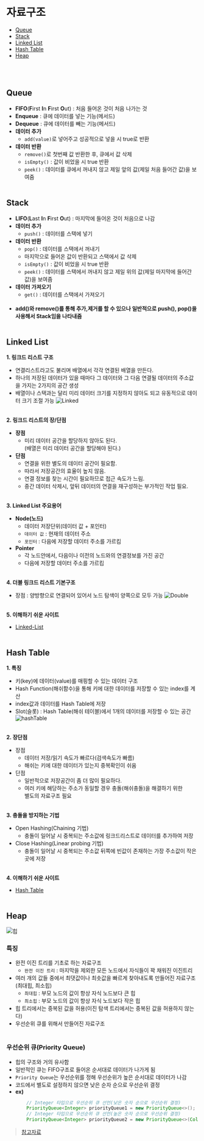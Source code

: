 # 자료구조
- [Queue](#queue)
- [Stack](#stack)
- [Linked List](#linked-list)
- [Hash Table](#hash-table)
- [Heap](#heap)

</br></br>




## Queue
- **FIFO**(**F**irst **I**n **F**irst **O**ut) : 처음 들어온 것이 처음 나가는 것
- **Enqueue** : 큐에 데이터를 넣는 기능(메서드)
- **Dequeue** : 큐에 데이터를 빼는 기능(메서드)
- **데이터 추가**
    - `add(value)`로 넣어주고 성공적으로 넣을 시 true로 반환
- **데이터 반환**
    - `remove()`로 첫번째 값 반환한 후, 큐에서 값 삭제
    - `isEmpty()` : 값이 비었을 시 true 반환
    - `peek()` : 데이터를 큐에서 꺼내지 않고 제일 앞의 값(제일 처음 들어간 값)을 보여줌
    </br></br>
## Stack
- **LIFO**(**L**ast **I**n **F**irst **O**ut) : 마지막에 들어온 것이 처음으로 나감
- **데이터 추가**
    - `push()` : 데이터를 스택에 넣기
- **데이터 반환**
    - `pop()` : 데이터를 스택에서 꺼내기
    - 마지막으로 들어온 값이 반환되고 스택에서 값 삭제
    - `isEmpty()` : 값이 비었을 시 true 반환
    - `peek()` : 데이터를 스택에서 꺼내지 않고 제일 위의 값(제일 마지막에 들어간 값)을 보여줌
- **데이터 가져오기**
    - `get()` : 데이터를 스택에서 가져오기
    </br></br>
- **add()와 remove()를 통해 추가,제거를 할 수 있으나 일반적으로 push(), pop()을 사용해서 Stack임을 나타내줌**
</br></br>

## Linked List

**1. 링크드 리스트 구조**
- 연결리스트라고도 불리며 배열에서 각각 연결된 배열을 만든다.
- 하나의 저장된 데이터가 있을 때마다 그 데이터와 그 다음 연결될 데이터의 주소값을 가지는 2가지의 공간 생성
- 배열이나 스택과는 달리 미리 데이터 크기를 지정하지 않아도 되고 유동적으로 데이터 크기 조절 가능
    ![Linked](https://user-images.githubusercontent.com/84119178/150490396-f8e6eb57-d2ee-4ba2-915e-bb64c086dfe9.jpg)
</br></br>

**2. 링크드 리스트의 장/단점**
- **장점**
    - 미리 데이터 공간을 할당하지 않아도 된다.</br>
    (배열은 미리 데이터 공간을 할당해야 된다.)
- **단점**
    - 연결을 위한 별도의 데이터 공간이 필요함.
    - 따라서 저장공간의 효율이 높지 않음.
    - 연결 정보를 찾는 시간이 필요하므로 접근 속도가 느림.
    - 중간 데이터 삭제시, 앞뒤 데이터의 연결을 재구성하는 부가적인 작업 필요.
</br></br>

**3. Linked List 주요용어**
- **Node(노드)**
    - 데이터 저장단위(데이터 값 + 포인터)
    - `데이터 값` : 현재의 데이터 주소
    - `포인터` : 다음에 저장할 데이터 주소를 가르킴
- **Pointer**
    - 각 노드안에서, 다음이나 이전의 노드와의 연결정보를 가진 공간
    - 다음에 저장할 데이터 주소를 가르킴
    </br></br>

**4. 더블 링크드 리스트 기본구조**
- 장점 : 양방향으로 연결되어 있어서 노드 탐색이 양쪽으로 모두 가능
![Double](https://user-images.githubusercontent.com/84119178/150499181-2c91dcb5-14ee-483b-9cba-b01222378fdb.jpg)
</br></br>

**5. 이해하기 쉬운 사이트**
- [Linked-List](https://visualgo.net/en/list)
</br></br>

## Hash Table
**1. 특징**
- 키(key)에 데이터(value)를 매핑할 수 있는 데이터 구조
- Hash Function(해쉬함수)을 통해 키에 대한 데이터를 저장할 수 있는 index를 계산
- index값과 데이터를 Hash Table에 저장
- Slot(슬롯) : Hash Table(해쉬 테이블)에서 1개의 데이터를 저장할 수 있는 공간
![hashTable](https://user-images.githubusercontent.com/84119178/151089962-d1549105-ea7a-45c4-9dd5-b1eb0a7c2563.jpg)
</br></br>

**2. 장단점**
- 장점
    - 데이터 저장/읽기 속도가 빠르다(검색속도가 빠름)
    - 해쉬는 키에 대한 데이터가 있는지 중복확인이 쉬움
- 단점
    - 일반적으로 저장공간이 좀 더 많이 필요하다.
    - 여러 키에 해당하는 주소가 동일할 경우 충돌(해쉬충돌)을 해결하기 위한</br> 별도의 자료구조 필요
</br></br>

**3. 충돌을 방지하는 기법**
- Open Hashing(Chaining 기법)
    - 충돌이 일어날 시 중복되는 주소값에 링크드리스트로 데이터를 추가하여 저장
- Close Hashing(Linear probing 기법)
    - 충돌이 일어날 시 중복되는 주소값 뒤쪽에 빈값이 존재하는 가장 주소값이 작은 곳에 저장
    </br></br>

**4. 이해하기 쉬운 사이트**
- [Hash Table](https://visualgo.net/en/hashtable)
</br></br>


## Heap
![힙](https://user-images.githubusercontent.com/84119178/160041049-854e7228-f953-416b-96ab-ddea8896706f.png)

### **특징**
- 완전 이진 트리를 기초로 하는 자료구조
    - `완전 이진 트리` : 마지막을 제외한 모든 노드에서 자식들이 꽉 채워진 이진트리
- 여러 개의 값들 중에서 최댓값이나 최솟값을 빠르게 찾아내도록 만들어진 자료구조(최대힙, 최소힙)
    - `최대힙` : 부모 노드의 값이 항상 자식 노드보다 큰 힙
    - `최소힙` : 부모 노드의 값이 항상 자식 노드보다 작은 힙
- 힙 트리에서는 중복된 값을 허용(이진 탐색 트리에서는 중복된 값을 허용하지 않는다)
- 우선순위 큐를 위해서 만들어진 자료구조
</br></br>

### **우선순위 큐(Priority Queue)**
- 힙의 구조와 거의 유사함
- 일반적인 큐는 FIFO구조로 들어온 순서대로 데이터가 나가게 됨
- `Priority Queue`는 우선순위를 정해 우선순위가 높은 순서대로 데이터가 나감
- 코드에서 별도로 설정하지 않으면 낮은 순자 순으로 우선순위 결정
- **ex)**
    ```java
        // Integer 타입으로 우선순위 큐 선언(낮은 숫자 순으로 우선순위 결정) 
        PriorityQueue<Integer> priorityQueue1 = new PriorityQueue<>(); 
        // Integer 타입으로 우선순위 큐 선언(높은 숫자 순으로 우선순위 결정) 
        PriorityQueue<Integer> priorityQueue2 = new PriorityQueue<>(Collections.reverseOrder());

    ```
> [참고자료](https://gmlwjd9405.github.io/2018/05/10/data-structure-heap.html)
